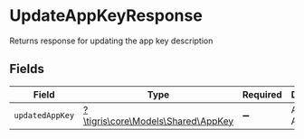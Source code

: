 # UpdateAppKeyResponse

Returns response for updating the app key description


## Fields

| Field                                                               | Type                                                                | Required                                                            | Description                                                         |
| ------------------------------------------------------------------- | ------------------------------------------------------------------- | ------------------------------------------------------------------- | ------------------------------------------------------------------- |
| `updatedAppKey`                                                     | [?\tigris\core\Models\Shared\AppKey](../../Models/Shared/AppKey.md) | :heavy_minus_sign:                                                  | An user AppKey                                                      |